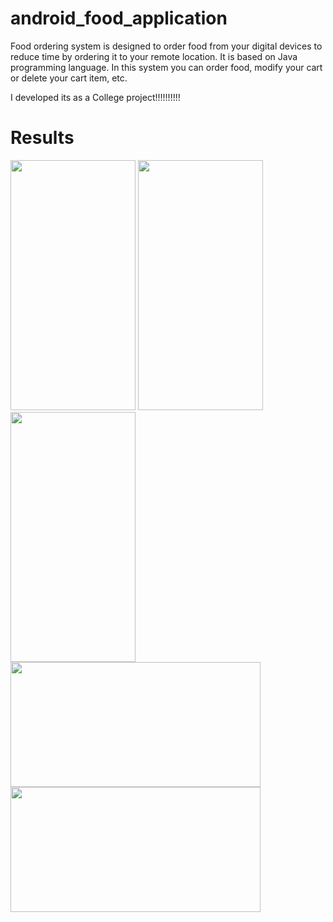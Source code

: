 # android_food_application
Food ordering system is designed to order food from your digital devices to reduce time by ordering it to your remote location.
It is based on Java programming language.
In this system you can order food, modify your cart or delete your cart item, etc.

I developed its as a College project!!!!!!!!!!

# Results
<img src="https://github.com/devdasamale/android_food_application/assets/100094659/512e921a-f7ec-4395-97df-d41481ad0ff4" width=200 height=400>

<img src="https://github.com/devdasamale/android_food_application/assets/100094659/ef3b3137-7de5-43ca-ab1a-64acf4fde404" width=200 height=400>

<img src="https://github.com/devdasamale/android_food_application/assets/100094659/2c067a41-bca9-4fdf-8176-643c03557d42" width=200 height=400>

<img src="https://github.com/devdasamale/android_food_application/assets/100094659/202a87e7-2962-49a2-b162-945aca771e61" width=400 height=200>

<img src="https://github.com/devdasamale/android_food_application/assets/100094659/688aa51d-5efa-4e90-a57e-1cc55f62ade9" width=400 height=200>











